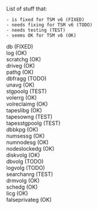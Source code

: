 List of stuff that:

    - is fixed for TSM v6 (FIXED)
    - needs fixing for TSM v6 (TODO)
    - needs testing (TEST)
    - seems OK for TSM v6 (OK)

db (FIXED)<br /> 
log (OK)<br /> 
scratchg (OK)<br /> 
driveg (OK)<br /> 
pathg (OK)<br /> 
dbfragg (TODO)<br /> 
unavg (OK)<br /> 
stgpoolg (TEST)<br /> 
volerrg (OK)<br /> 
volreclaimg (OK)<br /> 
tapeslibg (OK)<br /> 
tapesowng (TEST)<br /> 
tapesstgpoolg (TEST)<br /> 
dbbkpg (OK)<br /> 
numsessg (OK)<br /> 
numnodesg (OK)<br /> 
nodeslockedg (OK)<br /> 
diskvolg (OK)<br /> 
dbvolg (TODO)<br /> 
logvolg (TODO)<br /> 
searchanrg (TEST)<br /> 
drmvolg (OK)<br /> 
schedg (OK)<br /> 
licg (OK)<br /> 
falseprivateg (OK)<br /> 
